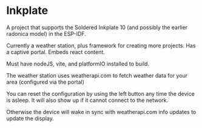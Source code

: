 # Inkplate

A project that supports the Soldered Inkplate 10 (and possibly the earlier radonica model) in the ESP-IDF.

Currently a weather station, plus framework for creating more projects. Has a captive portal. Embeds react content.

Must have nodeJS, vite, and platformIO installed to build.

The weather station uses weatherapi.com to fetch weather data for your area (configured via the portal)

You can reset the configuration by using the left button any time the device is asleep. It will also show up if it cannot connect to the network.

Otherwise the device will wake in sync with weatherapi.com info updates to update the display.